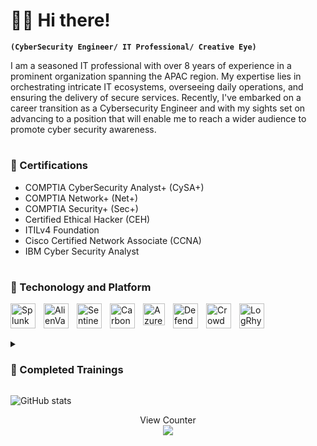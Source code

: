 # 👨‍💻 Hi there!

**`(CyberSecurity Engineer/ IT Professional/ Creative Eye) `**

I am a seasoned IT professional with over 8 years of experience in a prominent organization spanning the APAC region. My expertise lies in orchestrating intricate IT ecosystems, overseeing daily operations, and ensuring the delivery of secure services. Recently, I've embarked on a career transition as a Cybersecurity Engineer and with my sights set on advancing to a position that will enable me to reach a wider audience to promote cyber security awareness.

#

### 📝 Certifications 

 - COMPTIA CyberSecurity Analyst+ (CySA+)
 - COMPTIA Network+ (Net+)
 - COMPTIA Security+ (Sec+)
 - Certified Ethical Hacker (CEH)
 - ITILv4 Foundation
 - Cisco Certified Network Associate (CCNA)
 - IBM Cyber Security Analyst
#

### 🧰 Techonology and Platform

<img align="left" alt="Splunk" width="40px" style="padding-right:10px;" src="https://res.cloudinary.com/startup-grind/image/upload/c_fill,w_500,h_500,g_center/c_fill,dpr_2.0,f_auto,g_center,q_auto:good/v1/gcs/platform-data-splunk/events/download_ufzb3at.png">
<img align="left" alt="AlienVault" width="40px" style="padding-right:10px;" src="https://avatars.githubusercontent.com/u/25514665?s=200&amp;v=4">
<img align="left" alt="SentinelOne" width="40px" style="padding-right:10px;" src="https://play-lh.googleusercontent.com/-Qrr8ITT0GVslQmcFWuTYbXO0VnC-NKhgQCBrTPb4pImfEu6tf580HIQs4dzgeCWNvS0" >
<img align="left" alt="CarbonBlack" width="40px" style="padding-right:10px;" src="https://upload.wikimedia.org/wikipedia/commons/c/c2/Carbon-Black-Web.png">
<img align="left" alt="AzureSentinel" width="35px" style="padding-right:10px;" src="https://vectorseek.com/wp-content/uploads/2023/08/Azure-Sentinel-Logo-Vector.svg-.png">
<img align="left" alt="DefenderforEndpoint" width="40px" style="padding-right:10px;" src="https://upload.wikimedia.org/wikipedia/commons/thumb/5/50/Windows_Defender_logo.svg/1950px-Windows_Defender_logo.svg.png" >
<img align="left" alt="CrowdStrike" width="40px" style="padding-right:10px;" src="https://companieslogo.com/img/orig/CRWD-442a5e7d.png?t=1648651763">
<img align="left" alt="LogRhythm" width="40px" style="padding-right:10px;" src="https://docs.logrhythm.com/lrsiem/document-cover.png?inst-v=bc8836da-d50e-4ecd-9afb-3697881643bd">

<br />

# 

<details>
 <summary><h3> 🔩 Completed Trainings</h3></summary>

 #### 🧪 General Labs
 
- [Cloud Fundamentals](https://api.immersivelabs.online/share/achievements/a503e4cb792647dfcfeabd7966c3d797)
- [OWASP Top 10](https://api.immersivelabs.online/share/achievements/86b4dd89a7697186d4e55126dcf4b754)
- [Introduction to Cryptography](https://api.immersivelabs.online/share/achievements/46a6bab1ac29b24b803754a3924c5b92)
- [Introduction to Networking](https://api.immersivelabs.online/share/achievements/62116fc1f1dac8a59d817be3ab880cb6)
- [Secure Fundamentals](https://api.immersivelabs.online/share/achievements/bb0a560513dd5ccfbfa20e3e447c7af1)
- [Networking](https://api.immersivelabs.online/share/achievements/4d100e550f19996de6b9dba942742dde)
- [Interactive Regular Expressions](https://api.immersivelabs.online/share/achievements/7711816f3edb34e0c213d51555813994)
- [Encoding](https://api.immersivelabs.online/share/achievements/7ed95a4dd6dda40ed6aceffed6e1163c)
- [Windows Concepts](https://api.immersivelabs.online/share/achievements/dca4b66f3dc0ac6c5c4d09de14264ffa)


 #### 🛠 Platform / Tech
- [Splunk](https://api.immersivelabs.online/share/achievements/00c9833858bcc52270826e1488bd2b40)
- [Powershell](https://api.immersivelabs.online/share/achievements/ad30896c8b9f2058568de3295373e29c)
- [Linux Command Line](https://immersivelabs.online/share/achievement/c313f7a3ad61325b362c122380cbd022)
- [Zeek](https://api.immersivelabs.online/share/achievements/c3206ab43cd4fb1b4a82adb52e2af138)

#### 🛡 Defensive Cyber
- [CVEs (Threat Hunting)](https://api.immersivelabs.online/share/achievements/fd71c5c3e30600ff412eab9f5bb850ff)
- [Persistence](https://api.immersivelabs.online/share/achievements/a9b5c71aaa31d6206f02b881d78c3354)
- [Introduction to Windows Exploitation](https://api.immersivelabs.online/share/achievements/99b9d87106fba0e3f8572b220fe537a5)
- [Windows Exploitation](https://api.immersivelabs.online/share/achievements/fccfe768cffb17cb3fb6f65f7796b509)
- [Web Log Analysis](https://api.immersivelabs.online/share/achievements/e6fbb786f7d48b3af06cf4d415c7924d)
- [Log Analysis](https://api.immersivelabs.online/share/achievements/3e56a12e5e884fd29ed35293782b23a8)
- [Introduction to Incident Response](https://api.immersivelabs.online/share/achievements/c547ecd6baec472bcdaaba66b109f91b)
- [Incident Response](https://api.immersivelabs.online/share/achievements/bc4b2d942f2b161c603bab0422d66b4c)
- [Incident Responder – Intermediate](https://api.immersivelabs.online/share/achievements/5aaf42ffdcc0ebc79c4487c777bde941)

#### 🚩 CTFs
- [World Cup Special](https://api.immersivelabs.online/share/achievements/4b2a14b9daa9c2e3457fefac2ed422da)

</details>

<!-- need to add some this here -->

![GitHub stats](https://github-readme-stats.vercel.app/api?username=m11rym&theme=github_dark&show_icons=true) 

<p align="center"> 
  View Counter<br>
  <img src="https://profile-counter.glitch.me/m11rym/count.svg" />
</p>

